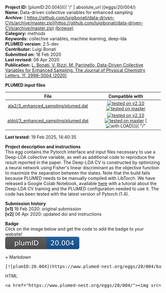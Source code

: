 **Project ID:** [plumID:20.004]({{ '/' | absolute_url }}eggs/20/004/)  
**Name:**  Data-driven collective variables for enhanced sampling  
**Archive:** [ https://github.com/luigibonati/data-driven-CVs/archive/master.zip](https://github.com/luigibonati/data-driven-CVs/archive/master.zip) [(browse)](https://github.com/luigibonati/data-driven-CVs/tree/master)  
**Category:**  methods  
**Keywords:**  collective variables, machine learning, deep-lda  
**PLUMED version:**  2.5-dev  
**Contributor:**  Luigi Bonati  
**Submitted on:** 18 Feb 2020  
**Last revised:** 06 Apr 2020  
**Publication:** [L. Bonati, V. Rizzi, M. Parrinello, Data-Driven Collective Variables for Enhanced Sampling. The Journal of Physical Chemistry Letters. 11, 2998–3004 (2020)](http://dx.doi.org/10.1021/acs.jpclett.0c00535)  
  
**PLUMED input files**  
  
| File     | Compatible with |  
|:--------:|:--------:|  
| [ala2/3_enhanced_sampling/plumed.dat](./data/ala2/3_enhanced_sampling/plumed.dat.md) |  [![tested on v2.10](https://img.shields.io/badge/v2.10-passing-green.svg)](data/ala2/3_enhanced_sampling/plumed.dat.plumed.stderr) [![tested on master](https://img.shields.io/badge/master-passing-green.svg)](data/ala2/3_enhanced_sampling/plumed.dat.plumed_master.stderr) |  
| [aldol/3_enhanced_sampling/plumed.dat](./data/aldol/3_enhanced_sampling/plumed.dat.md) |  [![tested on v2.10](https://img.shields.io/badge/v2.10-failed-red.svg)](data/aldol/3_enhanced_sampling/plumed.dat.plumed.stderr) [![tested on master](https://img.shields.io/badge/master-failed-red.svg)](data/aldol/3_enhanced_sampling/plumed.dat.plumed_master.stderr) [![with LOAD](https://img.shields.io/badge/with-LOAD-yellow.svg)]({{ "/" | absolute_url }}badges) |  
  
**Last tested:**  19 Feb 2025, 14:40:35
  
**Project description and instructions**  
This egg contains the Pytorch interface and input files necessary to use a Deep-LDA collective variable, as well as additional code to reproduce the result reported in the paper. The Deep-LDA CV is constructed by optimizing a neural network using Fisher's linear discriminant as the objective function to maximize the separation between the states.  Note that the build fails because PLUMED needs to be manually compiled with LibTorch. We have released a Google Colab Notebook, available [here](https://colab.research.google.com/drive/1dG0ohT75R-UZAFMf_cbYPNQwBaOsVaAA) with a tutorial about the Deep-LDA CV training and the PLUMED configuration needed to use it. The code has been tested with the latest version of Pytorch (1.4).

  
**Submission history**  
**[v1]** 18 Feb 2020: original submission  
**[v2]** 06 Apr 2020: updated doi and instructions  
  
**Badge**  
Click on the image below and get the code to add the badge to your website!  
<img src="./badge.svg" alt="plumeDnest:20.004" id="myBtn" class="badge">
<div id="myModal" class="modal">
  <div class="modal-content">
    <span class="close">&times;</span>
    Markdown<pre>[![plumID:20.004](https://www.plumed-nest.org/eggs/20/004/badge.svg)](https://www.plumed-nest.org/eggs/20/004/)</pre>
    HTML<pre>&lt;a href="https://www.plumed-nest.org/eggs/20/004/"&gt;&lt;img src="https://www.plumed-nest.org/eggs/20/004/badge.svg" alt="plumID:20.004"&gt;&lt;/a&gt;</pre>
  </div>
</div>
